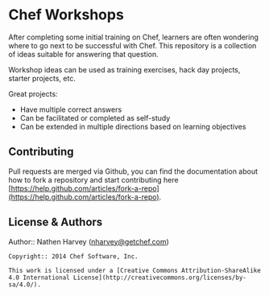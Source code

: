 # Chef Workshops

After completing some initial training on Chef, learners are often wondering where to go next to be successful with Chef.  This repository is a collection of ideas suitable for answering that question.

Workshop ideas can be used as training exercises, hack day projects, starter projects, etc.  

Great projects:

* Have multiple correct answers
* Can be facilitated or completed as self-study
* Can be extended in multiple directions based on learning objectives


## Contributing

Pull requests are merged via Github, you can find the documentation about how to fork a repository and start contributing here [https://help.github.com/articles/fork-a-repo](https://help.github.com/articles/fork-a-repo).

## License & Authors

Author:: Nathen Harvey (<nharvey@getchef.com>)

```text
Copyright:: 2014 Chef Software, Inc.

This work is licensed under a [Creative Commons Attribution-ShareAlike 4.0 International License](http://creativecommons.org/licenses/by-sa/4.0/).
```
